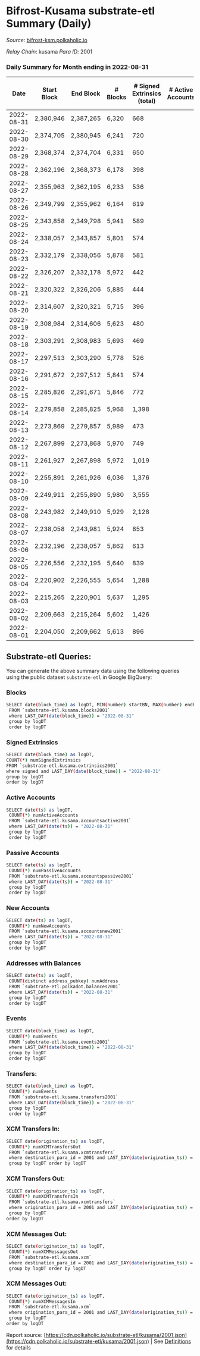# Bifrost-Kusama substrate-etl Summary (Daily)

_Source_: [bifrost-ksm.polkaholic.io](https://bifrost-ksm.polkaholic.io)

*Relay Chain*: kusama
*Para ID*: 2001



### Daily Summary for Month ending in 2022-08-31


| Date | Start Block | End Block | # Blocks | # Signed Extrinsics (total) | # Active Accounts | # Passive | # New | # Addresses with Balances | # Events | # Transfers | # XCM Transfers In | # XCM Transfers Out | # XCM In | # XCM Out | Issues | 
| ---- | ----------- | --------- | -------- | --------------------------- | ----------------- | --------- | ----- | ------------------------- | -------- | ----------- | ------------------ | ------------------- | -------- | --------- | ------ |
| 2022-08-31 | 2,380,946 | 2,387,265 | 6,320 | 668 |  |  |  | 100,175 | 43,526 | 13,021 ($133,982.92) | 42 ($36,945.34) | 42 ($11,888.55) | 40 | 58 |  |
| 2022-08-30 | 2,374,705 | 2,380,945 | 6,241 | 720 |  |  |  | 100,158 | 41,199 | 11,634 ($1,017,815.88) | 22 ($2,040.00) | 50 ($120,928.32) | 24 | 82 |  |
| 2022-08-29 | 2,368,374 | 2,374,704 | 6,331 | 650 |  |  |  | 100,155 | 42,180 | 12,334 ($116,480.50) | 30 ($11,921.97) | 31 ($6,596.76) | 30 | 57 |  |
| 2022-08-28 | 2,362,196 | 2,368,373 | 6,178 | 398 |  |  |  | 100,142 | 38,256 | 11,455 ($15,291.05) | 19 ($6,206.74) | 14 ($5,344.59) | 19 | 25 |  |
| 2022-08-27 | 2,355,963 | 2,362,195 | 6,233 | 536 |  |  |  | 100,137 | 38,869 | 11,352 ($25,783.51) | 22 ($3,704.70) | 29 ($12,177.23) | 22 | 39 |  |
| 2022-08-26 | 2,349,799 | 2,355,962 | 6,164 | 619 |  |  |  | 100,130 | 39,514 | 11,357 ($143,515.45) | 53 ($38,230.64) | 49 ($9,339.51) | 53 | 55 |  |
| 2022-08-25 | 2,343,858 | 2,349,798 | 5,941 | 589 |  |  |  | 100,126 | 38,508 | 11,072 ($213,137.39) | 38 ($12,481.68) | 31 ($44,778.39) | 38 | 39 |  |
| 2022-08-24 | 2,338,057 | 2,343,857 | 5,801 | 574 |  |  |  | 100,116 | 37,910 | 10,980 ($82,472.62) | 28 ($6,124.98) | 27 ($7,369.63) | 20 | 22 |  |
| 2022-08-23 | 2,332,179 | 2,338,056 | 5,878 | 581 |  |  |  | 100,112 | 38,696 | 11,323 ($254,162.77) | 45 ($40,376.11) | 35 ($36,236.58) | 46 | 41 |  |
| 2022-08-22 | 2,326,207 | 2,332,178 | 5,972 | 442 |  |  |  | 100,103 | 37,587 | 11,123 ($701,989.78) | 47 ($534,259.65) | 50 ($20,170.33) | 30 | 32 |  |
| 2022-08-21 | 2,320,322 | 2,326,206 | 5,885 | 444 |  |  |  | 100,096 | 37,449 | 11,143 ($76,152.51) | 41 ($13,499.81) | 32 ($9,503.26) | 35 | 37 |  |
| 2022-08-20 | 2,314,607 | 2,320,321 | 5,715 | 396 |  |  |  | 100,089 | 34,333 | 9,942 ($106,796.83) | 33 ($67,898.85) | 31 ($6,035.86) | 33 | 41 |  |
| 2022-08-19 | 2,308,984 | 2,314,606 | 5,623 | 480 |  |  |  | 100,083 | 35,730 | 10,476 ($101,306.71) | 56 ($24,311.77) | 41 ($8,842.34) | 56 | 49 |  |
| 2022-08-18 | 2,303,291 | 2,308,983 | 5,693 | 469 |  |  |  | 100,074 | 36,021 | 10,610 ($108,220.96) | 40 ($33,763.35) | 29 ($35,124.62) | 38 | 37 |  |
| 2022-08-17 | 2,297,513 | 2,303,290 | 5,778 | 526 |  |  |  | 100,065 | 37,425 | 11,016 ($75,351.02) | 47 ($18,074.20) | 33 ($11,255.08) | 50 | 47 |  |
| 2022-08-16 | 2,291,672 | 2,297,512 | 5,841 | 574 |  |  |  | 100,060 | 35,980 | 9,831 ($43,366.10) | 42 ($11,535.14) | 36 ($4,811.14) | 62 | 72 |  |
| 2022-08-15 | 2,285,826 | 2,291,671 | 5,846 | 772 |  |  |  | 100,046 | 39,697 | 11,017 ($84,590.64) | 46 ($16,583.76) | 41 ($130,778.55) | 52 | 53 |  |
| 2022-08-14 | 2,279,858 | 2,285,825 | 5,968 | 1,398 |  |  |  | 100,032 | 44,516 | 10,852 ($218,849.77) | 87 ($46,594.51) | 91 ($54,974.48) | 87 | 100 |  |
| 2022-08-13 | 2,273,869 | 2,279,857 | 5,989 | 473 |  |  |  | 100,020 | 36,762 | 10,551 ($87,026.00) | 47 ($10,889.39) | 27 ($24,615.83) | 48 | 40 |  |
| 2022-08-12 | 2,267,899 | 2,273,868 | 5,970 | 749 |  |  |  | 100,008 | 38,914 | 10,647 ($117,953.47) | 101 ($51,234.84) | 39 ($8,538.76) | 103 | 50 |  |
| 2022-08-11 | 2,261,927 | 2,267,898 | 5,972 | 1,019 |  |  |  | 99,964 | 42,202 | 11,137 ($1,858,822.67) | 197 ($78,068.44) | 88 ($54,602.35) | 197 | 99 |  |
| 2022-08-10 | 2,255,891 | 2,261,926 | 6,036 | 1,376 |  |  |  | 99,879 | 44,049 | 10,962 ($312,677.72) | 241 ($114,162.51) | 54 ($21,610.81) | 241 | 63 |  |
| 2022-08-09 | 2,249,911 | 2,255,890 | 5,980 | 3,555 |  |  |  | 99,765 | 57,914 | 11,558 ($593,019.65) | 156 ($150,397.52) | 78 ($18,873.90) | 159 | 86 |  |
| 2022-08-08 | 2,243,982 | 2,249,910 | 5,929 | 2,128 |  |  |  | 99,711 | 52,092 | 12,618 ($2,972,631.47) | 277 ($2,311,387.23) | 137 ($138,927.23) | 279 | 161 |  |
| 2022-08-07 | 2,238,058 | 2,243,981 | 5,924 | 853 |  |  |  | 99,656 | 39,182 | 10,878 ($341,163.66) | 31 ($18,239.70) | 63 ($13,850.65) | 32 | 69 |  |
| 2022-08-06 | 2,232,196 | 2,238,057 | 5,862 | 613 |  |  |  | 99,647 | 35,467 | 9,749 ($56,419.83) | 29 ($5,676.84) | 83 ($71,079.55) | 30 | 87 |  |
| 2022-08-05 | 2,226,556 | 2,232,195 | 5,640 | 839 |  |  |  | 99,643 | 39,259 | 10,952 ($176,593.93) | 35 ($8,577.55) | 150 ($6,206.54) | 37 | 160 |  |
| 2022-08-04 | 2,220,902 | 2,226,555 | 5,654 | 1,288 |  |  |  | 99,637 | 41,004 | 10,544 ($246,552.53) | 41 ($9,133.26) | 185 ($22,137.26) | 51 | 189 |  |
| 2022-08-03 | 2,215,265 | 2,220,901 | 5,637 | 1,295 |  |  |  | 99,627 | 43,046 | 11,726 ($227,336.32) | 47 ($22,762.04) | 172 ($29,008.65) | 52 | 176 |  |
| 2022-08-02 | 2,209,663 | 2,215,264 | 5,602 | 1,426 |  |  |  | 99,624 | 40,361 | 10,930 ($303,467.70) | 42 ($21,871.71) | 142 ($31,924.16) | 50 | 149 |  |
| 2022-08-01 | 2,204,050 | 2,209,662 | 5,613 | 896 |  |  |  | 99,612 | 36,450 | 10,254 ($129,194.65) | 36 ($11,265.21) | 77 ($18,030.07) | 37 | 88 |  |

## Substrate-etl Queries:
You can generate the above summary data using the following queries using the public dataset `substrate-etl` in Google BigQuery:

### Blocks
```bash
SELECT date(block_time) as logDT, MIN(number) startBN, MAX(number) endBN, COUNT(*) numBlocks 
 FROM `substrate-etl.kusama.blocks2001`  
 where LAST_DAY(date(block_time)) = "2022-08-31" 
 group by logDT 
 order by logDT
```

### Signed Extrinsics
```bash
SELECT date(block_time) as logDT, 
COUNT(*) numSignedExtrinsics 
FROM `substrate-etl.kusama.extrinsics2001`  
where signed and LAST_DAY(date(block_time)) = "2022-08-31" 
group by logDT 
order by logDT
```

### Active Accounts
```bash
SELECT date(ts) as logDT, 
 COUNT(*) numActiveAccounts 
 FROM `substrate-etl.kusama.accountsactive2001` 
 where LAST_DAY(date(ts)) = "2022-08-31" 
 group by logDT 
 order by logDT
```

### Passive Accounts
```bash
SELECT date(ts) as logDT, 
 COUNT(*) numPassiveAccounts 
 FROM `substrate-etl.kusama.accountspassive2001` 
 where LAST_DAY(date(ts)) = "2022-08-31" 
 group by logDT 
 order by logDT
```

### New Accounts
```bash
SELECT date(ts) as logDT, 
 COUNT(*) numNewAccounts 
 FROM `substrate-etl.kusama.accountsnew2001` 
 where LAST_DAY(date(ts)) = "2022-08-31" 
 group by logDT
 order by logDT
```

### Addresses with Balances
```bash
SELECT date(ts) as logDT,
 COUNT(distinct address_pubkey) numAddress 
 FROM `substrate-etl.polkadot.balances2001` 
 where LAST_DAY(date(ts)) = "2022-08-31" 
 group by logDT 
 order by logDT
```

### Events
```bash
SELECT date(block_time) as logDT, 
 COUNT(*) numEvents 
 FROM `substrate-etl.kusama.events2001` 
 where LAST_DAY(date(block_time)) = "2022-08-31" 
 group by logDT 
 order by logDT
```

### Transfers:
```bash
SELECT date(block_time) as logDT, 
 COUNT(*) numEvents 
 FROM `substrate-etl.kusama.transfers2001` 
 where LAST_DAY(date(block_time)) = "2022-08-31" 
 group by logDT 
 order by logDT
```

### XCM Transfers In:
```bash
SELECT date(origination_ts) as logDT, 
 COUNT(*) numXCMTransfersOut 
 FROM `substrate-etl.kusama.xcmtransfers` 
 where destination_para_id = 2001 and LAST_DAY(date(origination_ts)) = "2022-08-31" 
 group by logDT order by logDT
```

### XCM Transfers Out:
```bash
SELECT date(origination_ts) as logDT, 
 COUNT(*) numXCMTransfersIn 
 FROM `substrate-etl.kusama.xcmtransfers` 
 where origination_para_id = 2001 and LAST_DAY(date(origination_ts)) = "2022-08-31" 
 group by logDT 
order by logDT
```

### XCM Messages Out:
```bash
SELECT date(origination_ts) as logDT, 
 COUNT(*) numXCMMessagesOut 
 FROM `substrate-etl.kusama.xcm` 
 where destination_para_id = 2001 and LAST_DAY(date(origination_ts)) = "2022-08-31" 
 group by logDT order by logDT
```

### XCM Messages Out:
```bash
SELECT date(origination_ts) as logDT, 
 COUNT(*) numXCMMessagesIn 
 FROM `substrate-etl.kusama.xcm` 
 where origination_para_id = 2001 and LAST_DAY(date(origination_ts)) = "2022-08-31" 
 group by logDT 
order by logDT
```


Report source: [https://cdn.polkaholic.io/substrate-etl/kusama/2001.json](https://cdn.polkaholic.io/substrate-etl/kusama/2001.json) | See [Definitions](/DEFINITIONS.md) for details
